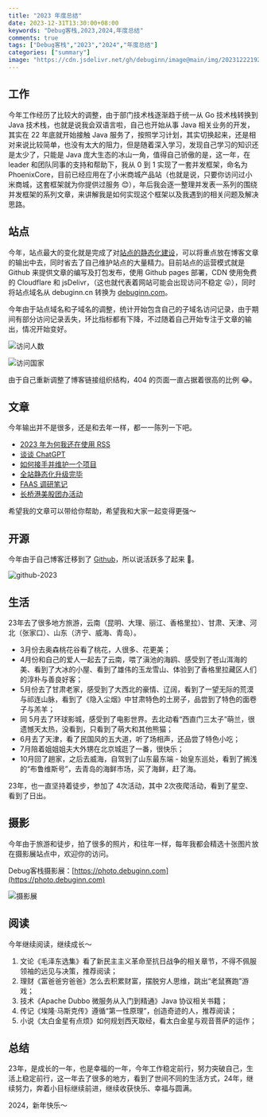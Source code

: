 ```yaml
---
title: "2023 年度总结"
date: 2023-12-31T13:30:00+08:00
keywords: "Debug客栈,2023,2024,年度总结"
comments: true
tags: ["Debug客栈","2023","2024","年度总结"]
categories: ["summary"]
image: "https://cdn.jsdelivr.net/gh/debuginn/image@main/img/202312221929863.jpg"
---
```


## 工作

今年工作经历了比较大的调整，由于部门技术栈逐渐趋于统一从 Go 技术栈转换到 Java 技术栈，也就是说我会双语言啦，自己也开始从事 Java 相关业务的开发，其实在 22 年底就开始接触 Java 服务了，按照学习计划，其实切换起来，还是相对来说比较简单，也没有太大的阻力，但是随着深入学习，发现自己学习的知识还是太少了，只能是 Java 庞大生态的冰山一角，值得自己骄傲的是，这一年，在 leader 和团队同事的支持和帮助下，我从 0 到 1 实现了一套并发框架，命名为 PhoenixCore，目前已经应用在了小米商城产品站（也就是说，只要你访问过小米商城，这套框架就为你提供过服务 😊），年后我会逐一整理并发表一系列的围绕并发框架的系列文章，来讲解我是如何实现这个框架以及我遇到的相关问题及解决思路。

## 站点

今年，站点最大的变化就是完成了对[站点的静态化建设](https://blog.debuginn.com/p/debuginn-hugo-blog/)，可以将重点放在博客文章的输出中去，同时省去了自己维护站点的大量精力。目前站点的运营模式就是 Github 来提供文章的编写及打包发布，使用 Github pages 部署，CDN 使用免费的 Cloudflare 和 jsDelivr，（这也就代表着网站可能会出现访问不稳定 😛），同时将站点域名从 debuginn.cn 转换为 [debuginn.com](https://debuginn.com)。

今年由于站点域名和子域名的调整，统计开始包含自己的子域名访问记录，由于期间有部分访问记录丢失，环比指标都有下降，不过随着自己开始专注于文章的输出，情况开始变好。

![访问人数](https://cdn.jsdelivr.net/gh/debuginn/image@main/img/202312231204963.png)

![访问国家](https://cdn.jsdelivr.net/gh/debuginn/image@main/img/202312231209707.png)

由于自己重新调整了博客链接组织结构，404 的页面一直占据着很高的比例 😂。

## 文章

今年输出并不是很多，还是和去年一样，都一一陈列一下吧。

- [2023 年为何我还在使用 RSS](https://blog.debuginn.com/p/debuginn-2023-rss/)
- [谈谈 ChatGPT](https://blog.debuginn.com/p/talk-about-chat-gpt/)
- [如何接手并维护一个项目](https://blog.debuginn.com/p/how-to-take-over-a-project/)
- [全站静态化升级完毕](https://blog.debuginn.com/p/debuginn-hugo-blog/)
- [FAAS 调研笔记](https://blog.debuginn.com/p/faas-notes/)
- [长桥港美股团办活动](https://blog.debuginn.com/p/financing-long-bridge/)

希望我的文章可以带给你帮助，希望我和大家一起变得更强～

## 开源

今年由于自己博客迁移到了 [Github](https://github.com/debuginn)，所以说活跃多了起来 🐶。

![github-2023](https://cdn.jsdelivr.net/gh/debuginn/image@main/img/202312231221971.png)

## 生活

23年去了很多地方旅游，云南（昆明、大理、丽江、香格里拉）、甘肃、天津、河北（张家口）、山东（济宁、威海、青岛）。

- 3月份去奥森桃花谷看了桃花，人很多、花更美；
- 4月份和自己的爱人一起去了云南，喂了滇池的海鸥、感受到了苍山洱海的美、看到了大冰的小屋、看到了雄伟的玉龙雪山、体验到了香格里拉藏区人们的淳朴与善良好客；
- 5月份去了甘肃老家，感受到了大西北的豪情、辽阔，看到了一望无际的荒漠与祁连山脉，看到了《隐入尘烟》中甘肃特色的土房子，品尝到了特色的面卷子与羔羊；
- 同 5月去了环球影城，感受到了电影世界。去北动看“西直门三太子”萌兰，很遗憾天太热，没看到，只看到了萌大和其他熊猫；
- 6月去了天津，看了民国风的五大道，听了场相声，还品尝了特色小吃；
- 7月陪着姐姐姐夫大外甥在北京城逛了一番，很快乐；
- 10月回了趟家，之后去威海，自驾到了山东最东端 - 始皇东巡处，看到了搁浅的“布鲁维斯号”，去青岛的海鲜市场，买了海鲜，赶了海。

23年，也一直坚持着徒步，参加了 4次活动，其中 2次夜爬活动，看到了星空、看到了日出。

## 摄影

今年由于旅游和徒步，拍了很多的照片，和往年一样，每年我都会精选十张图片放在摄影展站点中，欢迎你的访问。

Debug客栈摄影展：[https://photo.debuginn.com](https://photo.debuginn.com)

![摄影展](https://cdn.jsdelivr.net/gh/debuginn/image@main/img/202312311401449.jpg)

## 阅读

今年继续阅读，继续成长～

1. 文论《毛泽东选集》看了新民主主义革命至抗日战争的相关章节，不得不佩服领袖的远见与决策，推荐阅读；
2. 理财《富爸爸穷爸爸》怎么去积累财富，摆脱穷人思维，跳出“老鼠赛跑”游戏；
3. 技术《Apache Dubbo 微服务从入门到精通》Java 协议相关书籍；
4. 传记《埃隆·马斯克传》遵循“第一性原理”，创造奇迹的人，推荐阅读；
5. 小说《太白金星有点烦》如何规划西天取经，看太白金星与观音菩萨的运作；

## 总结

23年，是成长的一年，也是幸福的一年，今年工作稳定前行，努力突破自己，生活上稳定前行，这一年去了很多的地方，看到了世间不同的生活方式，24年，继续努力，奔着小目标继续前进，继续收获快乐、幸福与圆满。

2024，新年快乐～